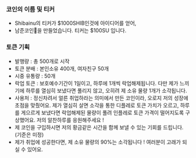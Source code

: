 ### 코인의 이름 및 티커

* Shibainu의 티커가 $1000SHIB인것에 아이디어를 얻어,
* 남준코인👼을 만들었습니다. 티커는 $100SU 입니다. 

### 토큰 기획

* 발행량 : 총 500개로 시작
* 토큰 분배 : 본인소유 400개, 여자친구 50개    
* 시중 유통량 : 50개 
* 락업 토큰 : 보호예수기간이 1일이고, 하루에 1개씩 락업해제됩니다. 다만 제가 느끼기에 하루를 열심히 보냈다면 풀리지 않고, 오히려 제 소유 물량 1개가 소각됩니다.
* 사용처 : 정신차려서 얼른 취업하라는 의미에서 만든 코인이라, 오로지 저의 성장에 초점을 맞췄어요. 제가 열심히 살면 소각을 통한 디플레로 토큰 가치가 오르고, 하루를 게으르게 보냈다면 락업해제된 물량이 풀려 인플레로 토큰 가격이 떨어지도록 구상했어요. 저의 알찬하루를 응원해주세요 ! 
* 제 코인을 구입하시면 저의 황금같은 시간을 함께 보낼 수 있는 기회를 드립니다. (기준은 미정)
* 제가 취업에 성공한다면, 제 소유 물량의 90%는 소각됩니다 ! 여러분이 고래가 되실 수 있어요. 
